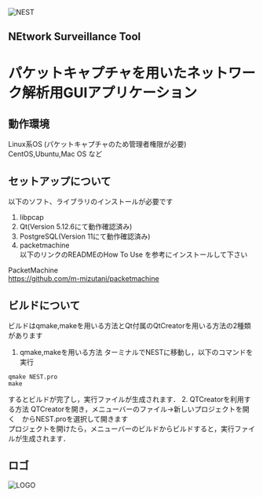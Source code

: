 ![NEST](https://user-images.githubusercontent.com/52374179/73546680-faa76b00-4480-11ea-91bf-50d27eaddcac.png)
## NEtwork Surveillance Tool
# パケットキャプチャを用いたネットワーク解析用GUIアプリケーション

## 動作環境
Linux系OS (パケットキャプチャのため管理者権限が必要)<br>
CentOS,Ubuntu,Mac OS など

## セットアップについて


以下のソフト、ライブラリのインストールが必要です<br>
1. libpcap<br>
2. Qt(Version 5.12.6にて動作確認済み)<br>
3. PostgreSQL(Version 11にて動作確認済み)<br>
4. packetmachine<br>
以下のリンクのREADMEのHow To Use を参考にインストールして下さい<br>

PacketMachine<br>
https://github.com/m-mizutani/packetmachine<br>

## ビルドについて
ビルドはqmake,makeを用いる方法とQt付属のQtCreatorを用いる方法の2種類があります
1. qmake,makeを用いる方法
ターミナルでNESTに移動し，以下のコマンドを実行
```
qmake NEST.pro
make
```
するとビルドが完了し，実行ファイルが生成されます．
2. QTCreatorを利用する方法
QTCreatorを開き，メニューバーのファイル→新しいプロジェクトを開く　からNEST.proを選択して開きます<br>
プロジェクトを開けたら，メニューバーのビルドからビルドすると，実行ファイルが生成されます．

## ロゴ
![LOGO](https://user-images.githubusercontent.com/52374179/73547018-84efcf00-4481-11ea-90fc-feb1ecf00464.png)

